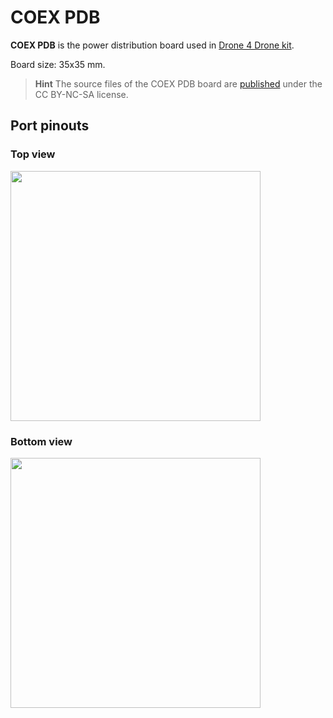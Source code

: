 # COEX PDB

**COEX PDB** is the power distribution board used in [Drone 4 Drone kit](assemble_4_2.md).

Board size: 35x35 mm.

> **Hint** The source files of the COEX PDB board are [published](https://github.com/CopterExpress/hardware/tree/master/COEX%20PDB) under the CC BY-NC-SA license.

## Port pinouts

### Top view

<img src="../assets/coex_pdb/coex-pdb-top.png" width=400 class=zoom>

### Bottom view

<img src="../assets/coex_pdb/coex-pdb-bottom.png" width=400 class=zoom>
